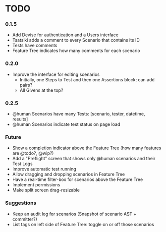 # TODO

### 0.1.5

 - Add Devise for authentication and a Users interface
 - Tsatsiki adds a comment to every Scenario that contains its ID
 - Tests have comments
 - Feature Tree indicates how many comments for each scenario

### 0.2.0

 - Improve the interface for editing scenarios
    - Initially, one Steps to Test and then one Assertions block; can add pairs?
    - All Givens at the top?

### 0.2.5

 - @human Scenarios have many Tests: [scenario, tester, datetime, results]
 - @human Scenarios indicate test status on page load

### Future

 - Show a completion indicator above the Feature Tree (how many features are @todo?, @wip?)
 - Add a "Preflight" screen that shows only @human scenarios and their Test Logs
 - Improve automatic test running
 - Allow dragging and dropping scenarios in Feature Tree
 - Have a real-time filter-box for scenarios above the Feature Tree
 - Implement permissions
 - Make split screen drag-resizable

### Suggestions

 - Keep an audit log for scenarios (Snapshot of scenario AST + committer?)
 - List tags on left side of Feature Tree: toggle on or off those scenarios
